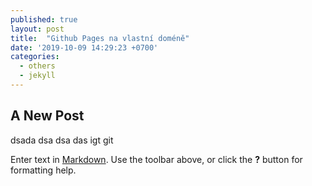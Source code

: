 ```yaml
---
published: true
layout: post
title:  "Github Pages na vlastní doméně"
date: '2019-10-09 14:29:23 +0700'
categories:
  - others
  - jekyll
---
```

## A New Post

dsada 
dsa 
dsa 
das
igt
git

Enter text in [Markdown](http://daringfireball.net/projects/markdown/). Use the toolbar above, or click the **?** button for formatting help.
